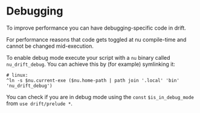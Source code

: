 # Debugging

To improve performance you can have debugging-specific code in drift.

For performance reasons that code gets toggled at nu compile-time and
cannot be changed mid-execution.

To enable debug mode execute your script with a `nu` binary called `nu_drift_debug`.
You can achieve this by (for example) symlinking it:
```nushell
# linux:
^ln -s $nu.current-exe ($nu.home-path | path join '.local' 'bin' 'nu_drift_debug')
```

You can check if you are in debug mode using the `const` `$is_in_debug_mode` from `use drift/prelude *`.
